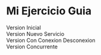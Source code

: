 # Mi Ejercicio Guia

Version Inicial  
Version Nuevo Servicio  
Version Con Conexion Desconexion  
Version Concurrente